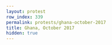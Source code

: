 ```yaml
---
layout: protest
row_index: 339
permalink: protests/ghana-october-2017
title: Ghana, October 2017
hidden: true
---
```

